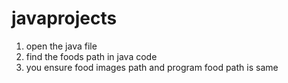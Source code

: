 # javaprojects
1. open the java file
2. find the foods path in java code
3. you ensure food images path and program food path is same
